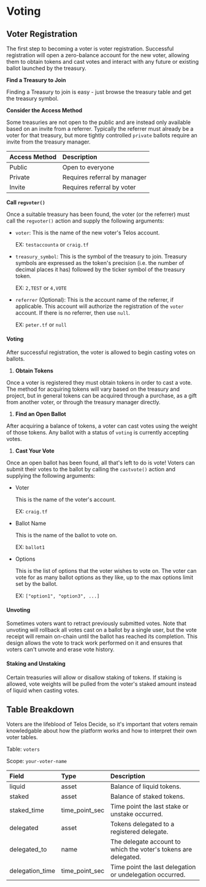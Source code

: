# Voting

## Voter Registration

The first step to becoming a voter is voter registration. Successful registration will open a zero-balance account for the new voter, allowing them to obtain tokens and cast votes and interact with any future or existing ballot launched by the treasury.

**Find a Treasury to Join**

Finding a Treasury to join is easy - just browse the treasury table and get the treasury symbol.

**Consider the Access Method**

Some treasuries are not open to the public and are instead only available based on an invite from a referrer. Typically the referrer must already be a voter for that treasury, but more tightly controlled `private` ballots require an invite from the treasury manager.

| Access Method | Description |
| :--- | :--- |
| Public | Open to everyone |
| Private | Requires referral by manager |
| Invite | Requires referral by voter |

**Call `regvoter()`**

Once a suitable treasury has been found, the voter \(or the referrer\) must call the `regvoter()` action and supply the following arguments:

* `voter`: This is the name of the new voter's Telos account.

  EX: `testaccounta` or `craig.tf`

* `treasury_symbol`: This is the symbol of the treasury to join. Treasury symbols are expressed as the token's precision \(i.e. the number of decimal places it has\) followed by the ticker symbol of the treasury token.

  EX: `2,TEST` or `4,VOTE`

* `referrer` \(Optional\): This is the account name of the referrer, if applicable. This account will authorize the registration of the `voter` account. If there is no referrer, then use `null`.

  EX: `peter.tf` or `null`

#### Voting

After successful registration, the voter is allowed to begin casting votes on ballots.

1. **Obtain Tokens**

Once a voter is registered they must obtain tokens in order to cast a vote. The method for acquiring tokens will vary based on the treasury and project, but in general tokens can be acquired through a purchase, as a gift from another voter, or through the treasury manager directly.

1. **Find an Open Ballot**

After acquiring a balance of tokens, a voter can cast votes using the weight of those tokens. Any ballot with a status of `voting` is currently accepting votes.

1. **Cast Your Vote**

Once an open ballot has been found, all that's left to do is vote! Voters can submit their votes to the ballot by calling the `castvote()` action and supplying the following arguments:

* Voter

  This is the name of the voter's account.

  EX: `craig.tf`

* Ballot Name

  This is the name of the ballot to vote on.

  EX: `ballot1`

* Options

  This is the list of options that the voter wishes to vote on. The voter can vote for as many ballot options as they like, up to the max options limit set by the ballot.

  EX: `["option1", "option3", ...]`

#### Unvoting

Sometimes voters want to retract previously submitted votes. Note that unvoting will rollback all votes cast on a ballot by a single user, but the vote receipt will remain on-chain until the ballot has reached its completion. This design allows the vote to track work performed on it and ensures that voters can't unvote and erase vote history.

#### Staking and Unstaking

Certain treasuries will allow or disallow staking of tokens. If staking is allowed, vote weights will be pulled from the voter's staked amount instead of liquid when casting votes.

## Table Breakdown

Voters are the lifeblood of Telos Decide, so it's important that voters remain knowledgable about how the platform works and how to interpret their own voter tables.

Table: `voters`

Scope: `your-voter-name`

| Field | Type | Description |
| :--- | :--- | :--- |
| liquid | asset | Balance of liquid tokens. |
| staked | asset | Balance of staked tokens. |
| staked\_time | time\_point\_sec | Time point the last stake or unstake occurred. |
| delegated | asset | Tokens delegated to a registered delegate. |
| delegated\_to | name | The delegate account to which the voter's tokens are delegated. |
| delegation\_time | time\_point\_sec | Time point the last delegation or undelegation occurred. |

